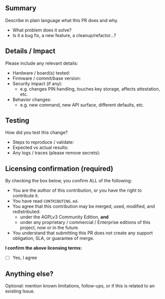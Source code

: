 ## Summary

Describe in plain language what this PR does and why.

- What problem does it solve?
- Is it a bug fix, a new feature, a cleanup/refactor…?


## Details / Impact

Please include any relevant details:

- Hardware / board(s) tested:
- Firmware / commit/base version:
- Security impact (if any):
  - e.g. changes PIN handling, touches key storage, affects attestation, etc.
- Behavior changes:
  - e.g. new command, new API surface, different defaults, etc.


## Testing

How did you test this change?

- Steps to reproduce / validate:
- Expected vs actual results:
- Any logs / traces (please remove secrets):


## Licensing confirmation (required)

By checking the box below, you confirm ALL of the following:

- You are the author of this contribution, or you have the right to contribute it.
- You have read `CONTRIBUTING.md`.
- You agree that this contribution may be merged, used, modified, and redistributed:
  - under the AGPLv3 Community Edition, **and**
  - under any proprietary / commercial / Enterprise editions of this project,
    now or in the future.
- You understand that submitting this PR does not create any support obligation,
  SLA, or guarantee of merge.

**I confirm the above licensing terms:**

- [ ] Yes, I agree


## Anything else?

Optional: mention known limitations, follow-ups, or if this is related to an existing Issue.
